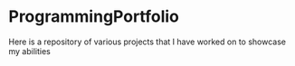 # ProgrammingPortfolio
Here is a repository of various projects that I have worked on to showcase my abilities

